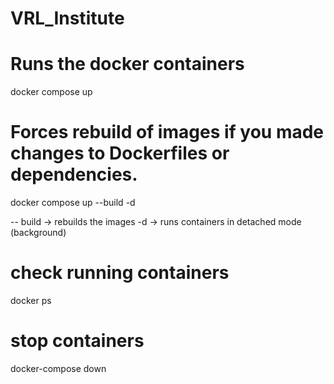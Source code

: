 # VRL_Institute

# Runs the docker containers
docker compose up

# Forces rebuild of images if you made changes to Dockerfiles or dependencies.
docker compose up --build -d

-- build -> rebuilds the images
-d -> runs containers in detached mode (background)

# check running containers
docker ps

# stop containers
docker-compose down